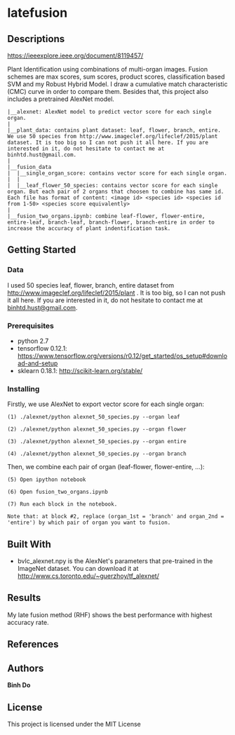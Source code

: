 # latefusion

## Descriptions

https://ieeexplore.ieee.org/document/8119457/

Plant Identification using combinations of multi-organ images. Fusion schemes are max scores, sum scores, product scores, classification based SVM and my Robust Hybrid Model. I  draw a cumulative match characteristic (CMC) curve in order to compare them. Besides that, this project also includes a pretrained AlexNet model.

	
	|__alexnet: AlexNet model to predict vector score for each single organ.
	|
	|__plant_data: contains plant dataset: leaf, flower, branch, entire. We use 50 species from http://www.imageclef.org/lifeclef/2015/plant dataset. It is too big so I can not push it all here. If you are interested in it, do not hesitate to contact me at binhtd.hust@gmail.com.
	|
	|__fusion_data
	|  |__single_organ_score: contains vector score for each single organ.
	|  |	
	|  |__leaf_flower_50_species: contains vector score for each single organ. But each pair of 2 organs that choosen to combine has same id. Each file has format of content: <image id> <species id> <species id from 1-50> <species score equivalently>
	|
	|__fusion_two_organs.ipynb: combine leaf-flower, flower-entire, entire-leaf, branch-leaf, branch-flower, branch-entire in order to increase the accuracy of plant indentification task.
	
## Getting Started

### Data
I used 50 species leaf, flower, branch, entire dataset from http://www.imageclef.org/lifeclef/2015/plant . It is too big, so I can not push it all here. If you are interested in it, do not hesitate to contact me at binhtd.hust@gmail.com.
### Prerequisites
* python 2.7
* tensorflow 0.12.1: https://www.tensorflow.org/versions/r0.12/get_started/os_setup#download-and-setup
* sklearn 0.18.1: http://scikit-learn.org/stable/
### Installing
Firstly, we use AlexNet to export vector score for each single organ:

	(1) ./alexnet/python alexnet_50_species.py --organ leaf
	
	(2) ./alexnet/python alexnet_50_species.py --organ flower
	
	(3) ./alexnet/python alexnet_50_species.py --organ entire
	
	(4) ./alexnet/python alexnet_50_species.py --organ branch

Then, we combine each pair of organ (leaf-flower, flower-entire, ...):

	(5) Open ipython notebook
	
	(6) Open fusion_two_organs.ipynb
	
	(7) Run each block in the notebook. 
	
	Note that: at block #2, replace (organ_1st = 'branch' and organ_2nd = 'entire') by which pair of organ you want to fusion.
	
## Built With

* bvlc_alexnet.npy is the AlexNet's parameters that pre-trained in the ImageNet dataset. You can download it at http://www.cs.toronto.edu/~guerzhoy/tf_alexnet/

## Results
My late fusion method (RHF) shows the best performance with highest accuracy rate.

## References

## Authors

**Binh Do** 

## License

This project is licensed under the MIT License
